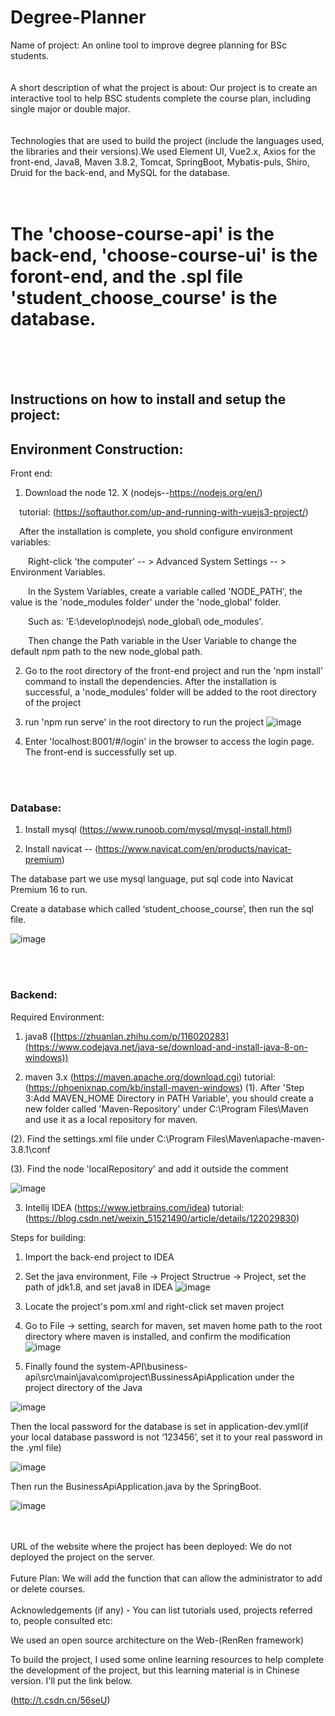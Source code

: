 # Degree-Planner
Name of project: An online tool to improve degree planning for BSc students.
<br>
<br>
<br>
A short description of what the project is about: Our project is to create an interactive tool to help BSC students complete the course plan, including single major or double major.
<br>
<br>
<br>
Technologies that are used to build the project (include the languages used, the libraries and their versions).We used Element UI, Vue2.x, Axios for the front-end, Java8, Maven 3.8.2, Tomcat, SpringBoot, Mybatis-puls, Shiro, Druid for the back-end, and MySQL for the database.
<br>
<br>
<br>

<h1>The 'choose-course-api' is the back-end, 'choose-course-ui' is the foront-end, and the .spl file 'student_choose_course' is the database.</h1>
<br>
<br>
<br>
<h2>Instructions on how to install and setup the project:</h2>

  <h2>Environment Construction:</h2>

</h3>Front end:</h3>


1. Download the node 12. X (nodejs--https://nodejs.org/en/)

&emsp;tutorial: (https://softauthor.com/up-and-running-with-vuejs3-project/)

&emsp;After the installation is complete, you shold configure environment variables:

&emsp;&emsp;Right-click 'the computer' -- > Advanced System Settings -- > Environment Variables.

&emsp;&emsp;In the System Variables, create a variable called 'NODE_PATH', the value is the 'node_modules folder' under the 'node_global' folder. 

&emsp;&emsp;Such as: 'E:\develop\nodejs\ node_global\ ode_modules'.

&emsp;&emsp;Then change the Path variable in the User Variable to change the default npm path to the new node_global path.


2. Go to the root directory of the front-end project and run the 'npm install' command to install the dependencies. After the installation is successful, a 'node_modules' folder will be added to the root directory of the project

3. run 'npm run serve' in the root directory to run the project
![image](https://github.com/uoa-compsci399-s2-2022/Team6-Degree-Planner/blob/master/ReadmeImage/10.png)

4. Enter 'localhost:8001/#/login' in the browser to access the login page. The front-end is successfully set up.

<br>
<br>

<h3>Database:</h3>

1. Install mysql (https://www.runoob.com/mysql/mysql-install.html)

2. Install navicat -- (https://www.navicat.com/en/products/navicat-premium)

The database part we use mysql language, put sql code into Navicat Premium 16 to run.

Create a database which called ‘student_choose_course’, then run the sql file.

![image](https://github.com/uoa-compsci399-s2-2022/Team6-Degree-Planner/blob/master/ReadmeImage/5.png)

<br>
<br>

<h3>Backend:</h3>

Required Environment:

1. java8 ([https://zhuanlan.zhihu.com/p/116020283](https://www.codejava.net/java-se/download-and-install-java-8-on-windows))

2. maven 3.x (https://maven.apache.org/download.cgi)
  tutorial: (https://phoenixnap.com/kb/install-maven-windows)
  (1). After 'Step 3:Add MAVEN_HOME Directory in PATH Variable', you should create a new folder called 'Maven-Repository' under C:\Program Files\Maven and use it as a local repository for maven.

  (2). Find the settings.xml file under C:\Program Files\Maven\apache-maven-3.8.1\conf

  (3). Find the node 'localRepository' and add it outside the comment

   ![image](https://github.com/uoa-compsci399-s2-2022/Team6-Degree-Planner/blob/master/ReadmeImage/11.png)

3. Intellij IDEA (https://www.jetbrains.com/idea)
  tutorial: (https://blog.csdn.net/weixin_51521490/article/details/122029830)

Steps for building:


1. Import the back-end project to IDEA

2. Set the java environment, File -> Project Structrue -> Project, set the path of jdk1.8, and set java8 in IDEA
![image](https://github.com/uoa-compsci399-s2-2022/Team6-Degree-Planner/blob/master/ReadmeImage/4.png)

3. Locate the project's pom.xml and right-click set maven project

4. Go to File -> setting, search for maven, set maven home path to the root directory where maven is installed, and confirm the modification
![image](https://github.com/uoa-compsci399-s2-2022/Team6-Degree-Planner/blob/master/ReadmeImage/3.png)

5. Finally found the system-API\business-api\src\main\java\com\\project\BussinessApiApplication under the project directory of the Java

![image](https://github.com/uoa-compsci399-s2-2022/Team6-Degree-Planner/blob/master/ReadmeImage/6.png)

Then the local password for the database is set in application-dev.yml(if your local database password is not ‘123456’, set it to your real password in the .yml file)

![image](https://github.com/uoa-compsci399-s2-2022/Team6-Degree-Planner/blob/master/ReadmeImage/7.png)

Then run the BusinessApiApplication.java by the SpringBoot.

![image](https://github.com/uoa-compsci399-s2-2022/Team6-Degree-Planner/blob/master/ReadmeImage/8.png)


<br>
<br>
URL of the website where the project has been deployed: We do not deployed the project on the server.

<br>
<br>
Future Plan: We will add the function that can allow the administrator to add or delete courses.

<br>
<br>
Acknowledgements (if any) - You can list tutorials used, projects referred to, people consulted etc:

We used an open source architecture on the Web-(RenRen framework)

To build the project, I used some online learning resources to help complete the development of the project, but this learning material is in Chinese version. I'll put the link below.

(http://t.csdn.cn/56seU)


